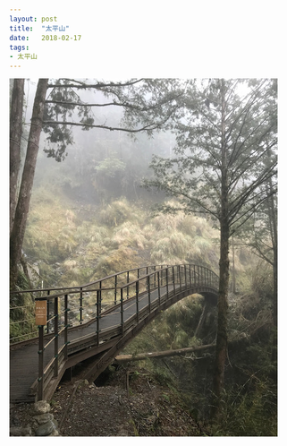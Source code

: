 ```yaml
---
layout: post
title:  "太平山"
date:   2018-02-17
tags:
- 太平山
---
```

![太平山](/media/2018-02-17-太平山.jpeg)